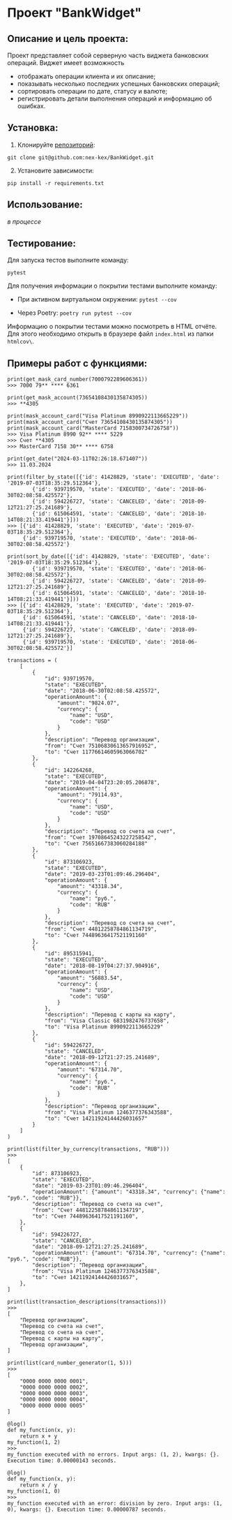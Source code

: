 # Проект "BankWidget"

## Описание и цель проекта:

Проект представляет собой серверную часть виджета банковских операций. Виджет имеет возможность

- отображать операции клиента и их описание;
- показывать несколько последних успешных банковских операций;
- сортировать операции по дате, статусу и валюте;
- регистрировать детали выполнения операций и информацию об ошибках.

## Установка:

1. Клонируйте [репозиторий](https://github.com/nex-kex/BankWidget):

`git clone git@github.com:nex-kex/BankWidget.git`

2. Установите зависимости:

`pip install -r requirements.txt`

## Использование:

*в процессе*

## Тестирование:

Для запуска тестов выполните команду:

`pytest`

Для получения информации о покрытии тестами выполните команду:

- При активном виртуальном окружении: `pytest --cov`

- Через Poetry: `poetry run pytest --cov`

Информацию о покрытии тестами можно посмотреть в HTML отчёте. Для этого необходимо открыть в браузере файл `index.html`
из папки `htmlcov\`.

## Примеры работ с функциями:

```
print(get_mask_card_number(7000792289606361))
>>> 7000 79** **** 6361

print(get_mask_account(73654108430135874305))
>>> **4305

print(mask_account_card("Visa Platinum 8990922113665229"))
print(mask_account_card("Счет 73654108430135874305"))
print(mask_account_card("MasterCard 7158300734726758"))
>>> Visa Platinum 8990 92** **** 5229
>>> Счет **4305
>>> MasterCard 7158 30** **** 6758

print(get_date("2024-03-11T02:26:18.671407"))
>>> 11.03.2024

print(filter_by_state([{'id': 41428829, 'state': 'EXECUTED', 'date': '2019-07-03T18:35:29.512364'},
        {'id': 939719570, 'state': 'EXECUTED', 'date': '2018-06-30T02:08:58.425572'},
        {'id': 594226727, 'state': 'CANCELED', 'date': '2018-09-12T21:27:25.241689'},
        {'id': 615064591, 'state': 'CANCELED', 'date': '2018-10-14T08:21:33.419441'}]))
>>> [{'id': 41428829, 'state': 'EXECUTED', 'date': '2019-07-03T18:35:29.512364'}, 
     {'id': 939719570, 'state': 'EXECUTED', 'date': '2018-06-30T02:08:58.425572'}

print(sort_by_date([{'id': 41428829, 'state': 'EXECUTED', 'date': '2019-07-03T18:35:29.512364'},
        {'id': 939719570, 'state': 'EXECUTED', 'date': '2018-06-30T02:08:58.425572'},
        {'id': 594226727, 'state': 'CANCELED', 'date': '2018-09-12T21:27:25.241689'},
        {'id': 615064591, 'state': 'CANCELED', 'date': '2018-10-14T08:21:33.419441'}]))
>>> [{'id': 41428829, 'state': 'EXECUTED', 'date': '2019-07-03T18:35:29.512364'}, 
     {'id': 615064591, 'state': 'CANCELED', 'date': '2018-10-14T08:21:33.419441'}, 
     {'id': 594226727, 'state': 'CANCELED', 'date': '2018-09-12T21:27:25.241689'}, 
     {'id': 939719570, 'state': 'EXECUTED', 'date': '2018-06-30T02:08:58.425572'}]
     
transactions = (
    [
        {
            "id": 939719570,
            "state": "EXECUTED",
            "date": "2018-06-30T02:08:58.425572",
            "operationAmount": {
                "amount": "9824.07",
                "currency": {
                    "name": "USD",
                    "code": "USD"
                }
            },
            "description": "Перевод организации",
            "from": "Счет 75106830613657916952",
            "to": "Счет 11776614605963066702"
        },
        {
            "id": 142264268,
            "state": "EXECUTED",
            "date": "2019-04-04T23:20:05.206878",
            "operationAmount": {
                "amount": "79114.93",
                "currency": {
                    "name": "USD",
                    "code": "USD"
                }
            },
            "description": "Перевод со счета на счет",
            "from": "Счет 19708645243227258542",
            "to": "Счет 75651667383060284188"
        },
        {
            "id": 873106923,
            "state": "EXECUTED",
            "date": "2019-03-23T01:09:46.296404",
            "operationAmount": {
                "amount": "43318.34",
                "currency": {
                    "name": "руб.",
                    "code": "RUB"
                }
            },
            "description": "Перевод со счета на счет",
            "from": "Счет 44812258784861134719",
            "to": "Счет 74489636417521191160"
        },
        {
            "id": 895315941,
            "state": "EXECUTED",
            "date": "2018-08-19T04:27:37.904916",
            "operationAmount": {
                "amount": "56883.54",
                "currency": {
                    "name": "USD",
                    "code": "USD"
                }
            },
            "description": "Перевод с карты на карту",
            "from": "Visa Classic 6831982476737658",
            "to": "Visa Platinum 8990922113665229"
        },
        {
            "id": 594226727,
            "state": "CANCELED",
            "date": "2018-09-12T21:27:25.241689",
            "operationAmount": {
                "amount": "67314.70",
                "currency": {
                    "name": "руб.",
                    "code": "RUB"
                }
            },
            "description": "Перевод организации",
            "from": "Visa Platinum 1246377376343588",
            "to": "Счет 14211924144426031657"
        }
    ]
)

print(list(filter_by_currency(transactions, "RUB")))
>>> 
[
    {
        "id": 873106923,
        "state": "EXECUTED",
        "date": "2019-03-23T01:09:46.296404",
        "operationAmount": {"amount": "43318.34", "currency": {"name": "руб.", "code": "RUB"}},
        "description": "Перевод со счета на счет",
        "from": "Счет 44812258784861134719",
        "to": "Счет 74489636417521191160",
    },
    {
        "id": 594226727,
        "state": "CANCELED",
        "date": "2018-09-12T21:27:25.241689",
        "operationAmount": {"amount": "67314.70", "currency": {"name": "руб.", "code": "RUB"}},
        "description": "Перевод организации",
        "from": "Visa Platinum 1246377376343588",
        "to": "Счет 14211924144426031657",
    },
]

print(list(transaction_descriptions(transactions)))
>>> 
[
    "Перевод организации",
    "Перевод со счета на счет",
    "Перевод со счета на счет",
    "Перевод с карты на карту",
    "Перевод организации",
]

print(list(card_number_generator(1, 5)))
>>> 
[
    "0000 0000 0000 0001",
    "0000 0000 0000 0002",
    "0000 0000 0000 0003",
    "0000 0000 0000 0004",
    "0000 0000 0000 0005"
]

@log()
def my_function(x, y):
    return x + y
my_function(1, 2)
>>> 
my_function executed with no errors. Input args: (1, 2), kwargs: {}. Execution time: 0.00000143 seconds.

@log()
def my_function(x, y):
    return x / y
my_function(1, 0)
>>>
my_function executed with an error: division by zero. Input args: (1, 0), kwargs: {}. Execution time: 0.00000787 seconds.
```